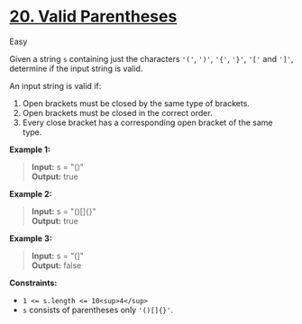 # [20\. Valid Parentheses](https://leetcode.com/problems/valid-parentheses/)

Easy

Given a string `s` containing just the characters `'('`, `')'`, `'{'`, `'}'`, `'['` and `']'`, determine if the input string is valid.

An input string is valid if:

1. Open brackets must be closed by the same type of brackets.
2. Open brackets must be closed in the correct order.
3. Every close bracket has a corresponding open bracket of the same type.

**Example 1:**

> **Input:** s = "()"  
> **Output:** true

**Example 2:**

> **Input:** s = "()\[\]{}"  
> **Output:** true

**Example 3:**

> **Input:** s = "(\]"  
> **Output:** false

**Constraints:**

- `1 <= s.length <= 10<sup>4</sup>`
- `s` consists of parentheses only `'()[]{}'`.
